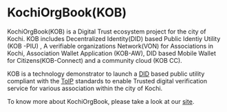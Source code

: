 # KochiOrgBook(KOB)

KochiOrgBook(KOB) is a Digital Trust ecosystem project for the city of Kochi. KOB includes Decentralized Identity(DID) based Public Identiy Utility (KOB -PIU) , A verifiable organizations Network(VON) for Associations in Kochi, Association Wallet Application (KOB-AW), DID based Mobile Wallet for Citizens(KOB-Connect) and a community cloud (KOB CC). 

KOB is a technology demonstrator to launch a [DID](./docs/glossary.md) based public utility compliant with the [ToIP](./docs/glossary.md) standards to enable Trusted digital verification service for various association within the city of Kochi.​

To know more about KochiOrgBook, please take a look at our [site](https://thekochiorgbook.github.io/KochiOrgBook/).

   



   
   


